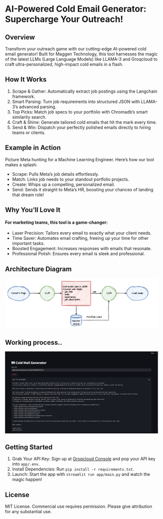 # AI-Powered Cold Email Generator: Supercharge Your Outreach!

## Overview

Transform your outreach game with our cutting-edge AI-powered cold email generator! Built for Maggen Technology, this tool harnesses the magic of the latest LLMs (Large Language Models) like LLAMA-3 and Groqcloud to craft ultra-personalized, high-impact cold emails in a flash.

## How It Works
1. Scrape & Gather: Automatically extract job postings using the Langchain framework.
2. Smart Parsing: Turn job requirements into structured JSON with LLAMA-3’s advanced parsing.
3. Top Picks: Match job specs to your portfolio with Chromadb’s smart similarity search.
4. Craft & Shine: Generate tailored cold emails that hit the mark every time.
5. Send & Win: Dispatch your perfectly polished emails directly to hiring teams or clients.

## Example in Action

Picture Meta hunting for a Machine Learning Engineer. Here’s how our tool makes a splash:

- Scrape: Pulls Meta’s job details effortlessly.
- Match: Links job needs to your standout portfolio projects.
- Create: Whips up a compelling, personalized email.
- Send: Sends it straight to Meta’s HR, boosting your chances of landing that dream role!

## Why You’ll Love It
#### For marketing teams, this tool is a game-changer:

- Laser Precision: Tailors every email to exactly what your client needs.
- Time Saver: Automates email crafting, freeing up your time for other important tasks.
- Boosted Engagement: Increases responses with emails that resonate.
- Professional Polish: Ensures every email is sleek and professional.



## Architecture Diagram
![img.png](imgs/architecture.png)

## Working process..
![img.png](imgs/demowork.png)

## Getting Started

1. Grab Your API Key: Sign up at [Groqcloud Console](https://console.groq.com/keys) and pop your API key into `app/.env`.
2. Install Dependencies: Run `pip install -r requirements.txt`.
3. Launch: Start the app with `streamlit run app/main.py` and watch the magic happen!

## License

MIT License. Commercial use requires permission. Please give attribution for any substantial use.

